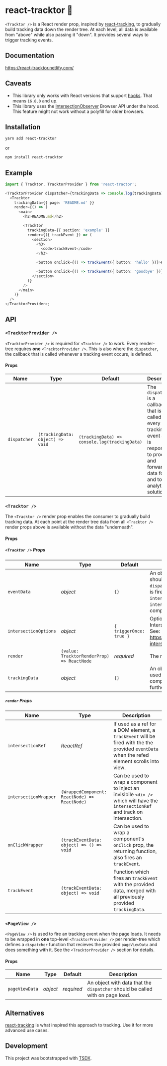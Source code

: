 # react-tracktor 🚜

`<Tracktor />` is a React render prop, inspired by [react-tracking](https://github.com/nytimes/react-tracking), to gradually build tracking data down the render tree. At each level, all data is available from "above" while also passing it "down". It provides several ways to trigger tracking events.

## Documentation

https://react-tracktor.netlify.com/

## Caveats

- This library only works with React versions that support [hooks](https://reactjs.org/hooks). That means `16.8.0` and up.
- This library uses the [IntersectionObserver](https://developer.mozilla.org/en-US/docs/Web/API/Intersection_Observer_API) Browser API under the hood. This feature might not work without a polyfill for older browsers.

## Installation

```bash
yarn add react-tracktor
```

or

```bash
npm install react-tracktor
```

## Example

```typescript
import { Tracktor, TracktorProvider } from 'react-tractor';

<TracktorProvider dispatcher={trackingData => console.log(trackingData)}>
  <Tracktor
    trackingData={{ page: 'README.md' }}
    render={() => (
      <main>
        <h2>README.md</h2>

        <Tracktor
          trackingData={{ section: 'example' }}
          render={({ trackEvent }) => (
            <section>
              <h3>
                <code>trackEvent</code>
              </h3>

              <button onClick={() => trackEvent({ button: 'hello' })}>Hello</button>

              <button onClick={() => trackEvent({ button: 'goodbye' })}>Goodbye</button>
            </section>
          )}
        />
      </main>
    )}
  />
</TracktorProvider>;
```

## API

### `<TracktorProvider />`

`<TracktorProvider />` is required for `<Tracktor />` to work. Every render-tree requires **one** `<TracktorProvider />`. This is also where the `dispatcher`, the callback that is called whenever a tracking event occurs, is defined.

#### Props

| Name         | Type                             | Default                                       | Description                                                                                                                                                 |
| ------------ | -------------------------------- | --------------------------------------------- | ----------------------------------------------------------------------------------------------------------------------------------------------------------- |
| `dispatcher` | `(trackingData: object) => void` | `(trackingData) => console.log(trackingData)` | The `dispatcher` is a callback that is called on every tracking event and is responsible to process and forward the data for and to any analytics solution. |

### `<Tracktor />`

The `<Tracktor />` render prop enables the consumer to gradually build tracking data.
At each point at the render tree data from all `<Tracktor />` render props above is available without the data "underneath".

#### Props

##### `<Tracktor />` Props

| Name                  | Type                                       | Default                 | Description                                                                                                                                                                                                 |
| --------------------- | ------------------------------------------ | ----------------------- | ----------------------------------------------------------------------------------------------------------------------------------------------------------------------------------------------------------- |
| `eventData`           | _object_                                   | `{}`                    | An object with tracking data that should be provided to the `dispatcher` when the `onClickWrapper` is fired or (when using the `intersectionRef` or `intersectionWrapper`) the component scrolls into view. |
| `intersectionOptions` | _object_                                   | `{ triggerOnce: true }` | Options passed to the IntersectionObserver. <br/>See: https://github.com/thebuilder/react-intersection-observer#options                                                                                     |
| `render`              | `(value: TracktorRenderProp) => ReactNode` | _required_              | The render function                                                                                                                                                                                         |
| `trackingData`        | _object_                                   | `{}`                    | An object with data that should be used when tracking events from this component and all components further down the render tree.                                                                           |

##### `render` Props

| Name                  | Type                                          | Description                                                                                                                                  |
| --------------------- | --------------------------------------------- | -------------------------------------------------------------------------------------------------------------------------------------------- |
| `intersectionRef`     | _ReactRef_                                    | If used as a ref for a DOM element, a `trackEvent` will be fired with the the provided `eventData` when the refed element scrolls into view. |
| `intersectionWrapper` | `(WrappedComponent: ReactNode) => ReactNode)` | Can be used to wrap a component to inject an invisibile `<div />` which will have the `intersectionRef` and track on intersection.           |
| `onClickWrapper`      | `(trackEventData: object) => () => void`      | Can be used to wrap a component's `onClick` prop, the returning function, also fires an `trackEvent`.                                        |
| `trackEvent`          | `(trackEventData: object) => void`            | Function which fires an `trackEvent` with the provided data, merged with all previously provided `trackingData`.                             |

### `<PageView />`

`<PageView />` is used to fire an tracking event when the page loads. It needs to be wrapped in **one** top-level `<TracktorProvider />` per render-tree which defines a `dispatcher` function that recieves the provided `pageViewData` and does something with it.
See the `<TracktorProvider />` section for details.

#### Props

| Name           | Type     | Default    | Description                                                                   |
| -------------- | -------- | ---------- | ----------------------------------------------------------------------------- |
| `pageViewData` | _object_ | _required_ | An object with data that the `dispatcher` should be called with on page load. |

## Alternatives

[react-tracking](https://github.com/nytimes/react-tracking) is what inspired this approach to tracking. Use it for more advanced use cases.

## Development

This project was bootstrapped with [TSDX](https://github.com/jaredpalmer/tsdx).
